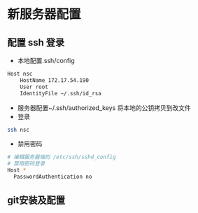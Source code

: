 # 新服务器配置

## 配置 ssh 登录

-   本地配置.ssh/config

```bash
Host nsc
    HostName 172.17.54.190
    User root
    IdentityFile ~/.ssh/id_rsa
```

-   服务器配置~/.ssh/authorized_keys
    将本地的公钥拷贝到改文件
-   登录

```bash
ssh nsc
```

-   禁用密码

```bash
# 编辑服务器端的 /etc/ssh/sshd_config
# 禁用密码登录
Host *
  PasswordAuthentication no
```

## git安装及配置

